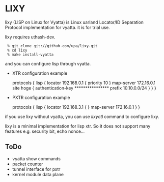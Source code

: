 LIXY
====

lixy (LISP on Linux for Vyatta) is Linux uarland Locator/ID Separation
Protocol implementation for vyatta. it is for trial use.

lixy requires uthash-dev.

	 % git clone git://github.com/upa/lixy.git
	 % cd lixy
	 % make install-vyatta

and you can configure lisp through vyatta.

- XTR configuration example

	 protocols {
	     lisp {
	         locator 192.168.0.1 {
	             priority 10
	         }
	         map-server 172.16.0.1
	         site hoge {
	             authentication-key ****************
	             prefix 10.10.0.0/24
	         }
	     }
	 }

- PXTR configuration example

	 protocols {
	     lisp {
	         locator 192.168.3.1 {
	         }
	         map-server 172.16.0.1
	     }
	 }


if you use lixy without vyatta, you can use _lixyctl_ command
to configure lixy.


lixy is a minimal implementation for lisp xtr.
So it does not support many features e.g. security bit, echo nonce...


ToDo
----
- vyatta show commands
- packet counter
- tunnel interface for pxtr
- kernel module data plane
